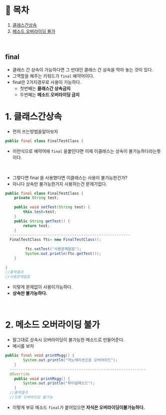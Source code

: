 # 🔖 목차

1. [클래스간상속](#1-클래스간상속)<br/>
2. [메소드 오버라이딩 불가](#2-메소드-오버라이딩-불가)<br/>


<br/>


## final

- 클래스 간 상속이 가능하다면 그 반대인 클래스 간 상속을 막아 놓는 것이 있다.
- 그역할을 해주는 키워드가 <code>final</code> 예약어이다.
- final은 2가지경우로 사용이 가능하다.
  - 첫번째는 **클래스간 상속금지**
  - 두번째는 **메소드 오버라이딩 금지**


# 1. 클래스간상속

-  먼저 쓰는방법을알아보자

```java
public final class FinalTestClass {
```

- 이런식으로 예약어에 <code>final</code> 을붙인다면 이제 이클래스는 상속이 불가능하다라는뜻이다.

<br/>


- 그렇다면 final 을 사용했다면 이클래스는 사용이 불가능한건가?
- 아니다 상속만 불가능한거지 사용하는건 문제가없다.

```java
public final class FinalTestClass {
	private String test;
	
	public void setTest(String test) {
		this.test=test;
	}
	public String getTest() {
		return test;
	}
  ------------------------------------------------------
  FinalTestClass ftc= new FinalTestClass();
		 
		 ftc.setTest("사용문제없음");
		 System.out.println(ftc.getTest());
	}
	
}
//출력결과
//사용문제없음
```

- 이렇게 문제없이 사용이가능하다.
- **상속만 불가능하다.**

<br/>

# 2. 메소드 오버라이딩 불가

- 말그대로 상속시 오버라이딩이 불가능한 메소드로 만들어준다.
- 예시를 보자

```java
public final void printMsgg() {
		System.out.println("어노테이션으로 오버라이드");
	}
  -------------------------------------------------------------
  @Override
	public void printMsgg() {
		System.out.println("파이널메소드");
	}
  //출력결과
  //오류 오버라이딩 불가능
  ```
  
  - 이렇게 부모 메소드 <code>final</code>가 붙어있으면 **자식은 오버라이딩이불가능하다.**

